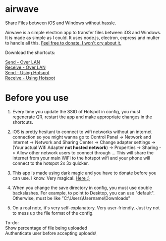 # airwave
Share Files between iOS and Windows without hassle.

Airwave is a simple electron app to transfer files between iOS and Windows. It is made as simple as I could. It uses node.js, electron, express and multer to handle all this.
[Feel free to donate. I won't cry about it.](https://paypal.me/thurasw)

Download the shortcuts:  


[Send - Over LAN](https://www.icloud.com/shortcuts/e6eba5b155d14377a5382f029d0ad1c1)  
[Receive - Over LAN](https://www.icloud.com/shortcuts/9fda4fe76267411da227c6c711256abf)  
[Send - Using Hotspot](https://www.icloud.com/shortcuts/8503fa691f2f4affbb67e2f705462e87)  
[Receive - Using Hotspot](https://www.icloud.com/shortcuts/35c2c52d681d41c596f5448b1bc1598c)  

# Before you use

1. Every time you update the SSID of Hotspot in config, you must regenerate QR, restart the app and make appropriate changes in the shortcuts.

2. iOS is pretty hesitant to connect to wifi networks without an internet connection so you might wanna go to Control Panel -> Network and Internet -> Network and Sharing Center -> Change adapter settings -> (Your actual Wifi Adapter **not hosted network**) -> Properties -> Sharing -> Allow other network users to connect through ...
This will share the internet from your main WiFi to the hotspot wifi and your phone will connect to the hotspot 2x 3x quicker.

3. This app is made using dark magic and you have to donate before you can use. I know. Very magical. [Here ;)](https://paypal.me/thurasw)

3. When you change the save directory in config, you must use double backslashes. For example, to point to Desktop, you can use "default". Otherwise, must be like "C:\\Users\\Username\\Downloads"


4. On a real note, it's very self-explanatory. Very user-friendly. Just try not to mess up the file format of the config.

To-do:\
Show percentage of file being uploaded\
Authenticate user before accepting uploads\
